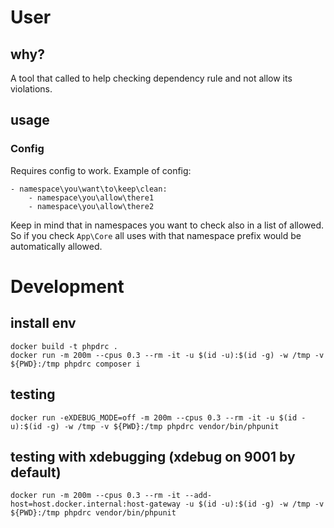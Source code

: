 # User

## why?
A tool that called to help checking dependency rule and not allow its violations.

## usage

### Config
Requires config to work. Example of config:
```
- namespace\you\want\to\keep\clean:
    - namespace\you\allow\there1
    - namespace\you\allow\there2
```
Keep in mind that in namespaces you want to check also in a list of allowed. So if you check `App\Core` all uses with that namespace prefix would be automatically allowed.

# Development
## install env
```
docker build -t phpdrc .
docker run -m 200m --cpus 0.3 --rm -it -u $(id -u):$(id -g) -w /tmp -v ${PWD}:/tmp phpdrc composer i
```
## testing
```
docker run -eXDEBUG_MODE=off -m 200m --cpus 0.3 --rm -it -u $(id -u):$(id -g) -w /tmp -v ${PWD}:/tmp phpdrc vendor/bin/phpunit
```

## testing with xdebugging (xdebug on 9001 by default)
```
docker run -m 200m --cpus 0.3 --rm -it --add-host=host.docker.internal:host-gateway -u $(id -u):$(id -g) -w /tmp -v ${PWD}:/tmp phpdrc vendor/bin/phpunit
```
